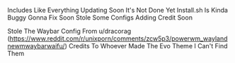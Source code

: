 Includes Like Everything
Updating Soon It's Not Done Yet
Install.sh Is Kinda Buggy Gonna Fix Soon
Stole Some Configs Adding Credit Soon

Stole The Waybar Config From u/dracorag (https://www.reddit.com/r/unixporn/comments/zcw5p3/powerwm_waylandnewmwaybarwaifu/)
Credits To Whoever Made The Evo Theme I Can't Find Them
